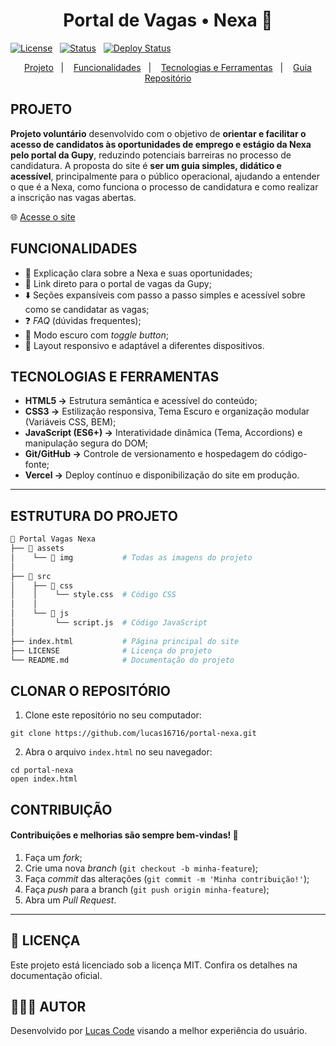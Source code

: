 <h1 align="center">Portal de Vagas • Nexa 💼</h1>

<div>

[![License](https://img.shields.io/badge/Licença-MIT-blue)](./LICENSE)&nbsp;&nbsp;
[![Status](https://img.shields.io/badge/Status-Finalizado-orange)]()&nbsp;&nbsp;
[![Deploy Status](https://img.shields.io/badge/Deploy-Oficial-black)](https://portalnexa.vercel.app/)

</div>

<p align="center">
  <a href="#projeto">Projeto</a>&nbsp;&nbsp;&nbsp;|&nbsp;&nbsp;&nbsp;
  <a href="#funcionalidades">Funcionalidades</a>&nbsp;&nbsp;&nbsp;|&nbsp;&nbsp;&nbsp;
  <a href="#tecnologias-e-ferramentas">Tecnologias e Ferramentas</a>&nbsp;&nbsp;&nbsp;|&nbsp;&nbsp;&nbsp;
  <a href="#estruturação-do-projeto">Guia Repositório</a>
</p>

<h2 id="projeto">PROJETO</h2>

**Projeto voluntário** desenvolvido com o objetivo de **orientar e facilitar o acesso de candidatos às oportunidades de emprego e estágio da Nexa pelo portal da Gupy**, reduzindo potenciais barreiras no processo de candidatura. A proposta do site é **ser um guia simples, didático e acessível**, principalmente para o público operacional, ajudando a entender o que é a Nexa, como funciona o processo de candidatura e como realizar a inscrição nas vagas abertas.

🌐 <a href="https://portalnexa.vercel.app/">Acesse o site</a>

<h2 id="funcionalidades">FUNCIONALIDADES</h2>

- 📢 Explicação clara sobre a Nexa e suas oportunidades;
- 🔗 Link direto para o portal de vagas da Gupy;
- ⬇️ Seções expansíveis com passo a passo simples e acessível sobre como se candidatar as vagas;
- ❓ _FAQ_ (dúvidas frequentes);
- 🌙 Modo escuro com _toggle button_;
- 📱 Layout responsivo e adaptável a diferentes dispositivos.

<h2 id="tecnologias-e-ferramentas">TECNOLOGIAS E FERRAMENTAS</h2>

- **HTML5 →** Estrutura semântica e acessível do conteúdo;
- **CSS3 →** Estilização responsiva, Tema Escuro e organização modular (Variáveis CSS, BEM);
- **JavaScript (ES6+) →** Interatividade dinâmica (Tema, Accordions) e manipulação segura do DOM;
- **Git/GitHub →** Controle de versionamento e hospedagem do código-fonte;
- **Vercel →** Deploy contínuo e disponibilização do site em produção.

---

<h2 id="estruturação-do-projeto">ESTRUTURA DO PROJETO</h2>

```bash
📁 Portal Vagas Nexa
├── 📁 assets
│    └── 📂 img           # Todas as imagens do projeto
│
├── 📁 src
│    ├── 📂 css
│    │    └── style.css  # Código CSS
│    │
│    └── 📂 js
│         └── script.js  # Código JavaScript
│
├── index.html           # Página principal do site
├── LICENSE              # Licença do projeto
└── README.md            # Documentação do projeto

```

<h2>CLONAR O REPOSITÓRIO</h2>

1. Clone este repositório no seu computador:

```
git clone https://github.com/lucas16716/portal-nexa.git
```

2. Abra o arquivo `index.html` no seu navegador:

```
cd portal-nexa
open index.html
```

<h2>CONTRIBUIÇÃO</h2>
<h4>Contribuições e melhorias são sempre bem-vindas! 🤝</h4>

1. Faça um _fork_;
2. Crie uma nova _branch_ (`git checkout -b minha-feature`);
3. Faça _commit_ das alterações (`git commit -m 'Minha contribuição!'`);
4. Faça _push_ para a branch (`git push origin minha-feature`);
5. Abra um _Pull Request_.

---

<h2>📄 LICENÇA</h2>
<p>Este projeto está licenciado sob a licença MIT. Confira os detalhes na documentação oficial.</p>

<h2>🧑🏻‍💻 AUTOR</h2>
<p>Desenvolvido por <a href="https://bio.site/lucascode">Lucas Code</a> visando a melhor experiência do usuário.</p>
